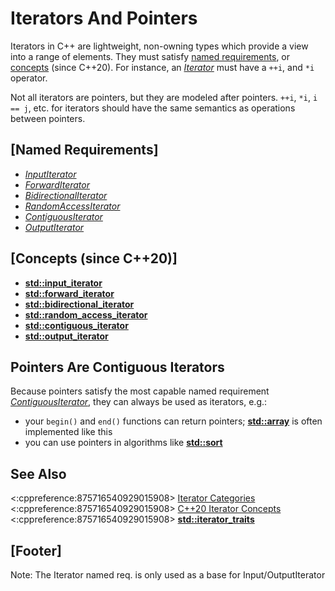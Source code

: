# Iterators And Pointers

Iterators in C++ are lightweight, non-owning types which provide a view into a range of elements.
They must satisfy [named requirements](https://en.cppreference.com/w/cpp/named_req), or
[concepts](https://en.cppreference.com/w/cpp/language/constraints#Concepts) (since C++20).
For instance, an *[Iterator](https://en.cppreference.com/w/cpp/named_req/Iterator)*
must have a `++i`, and `*i` operator.

Not all iterators are pointers, but they are modeled after pointers.
`++i`, `*i`, `i == j`, etc. for iterators should have the same semantics as operations between pointers.

## [Named Requirements]
- *[InputIterator](https://en.cppreference.com/w/cpp/named_req/InputIterator)*
- *[ForwardIterator](https://en.cppreference.com/w/cpp/named_req/ForwardIterator)*
- *[BidirectionalIterator](https://en.cppreference.com/w/cpp/named_req/BidirectionalIterator)*
- *[RandomAccessIterator](https://en.cppreference.com/w/cpp/named_req/RandomAccessIterator)*
- *[ContiguousIterator](https://en.cppreference.com/w/cpp/named_req/ContiguousIterator)*
- *[OutputIterator](https://en.cppreference.com/w/cpp/named_req/OutputIterator)*

## [Concepts (since C++20)]
- **[std::input_iterator](https://en.cppreference.com/w/cpp/iterator/input_iterator)**
- **[std::forward_iterator](https://en.cppreference.com/w/cpp/iterator/forward_iterator)**
- **[std::bidirectional_iterator](https://en.cppreference.com/w/cpp/iterator/bidirectional_iterator)**
- **[std::random_access_iterator](https://en.cppreference.com/w/cpp/iterator/random_access_iterator)**
- **[std::contiguous_iterator](https://en.cppreference.com/w/cpp/iterator/contiguous_iterator)**
- **[std::output_iterator](https://en.cppreference.com/w/cpp/iterator/output_iterator)**

## Pointers Are Contiguous Iterators

Because pointers satisfy the most capable named requirement
*[ContiguousIterator](https://en.cppreference.com/w/cpp/named_req/ContiguousIterator)*,
they can always be used as iterators, e.g.:
- your `begin()` and `end()` functions can return pointers;
**[std::array](https://en.cppreference.com/w/cpp/container/array)**
is often implemented like this
- you can use pointers in algorithms like **[std::sort](https://en.cppreference.com/w/cpp/algorithm/sort)**

## See Also
<:cppreference:875716540929015908>
[Iterator Categories](https://en.cppreference.com/w/cpp/iterator)
<:cppreference:875716540929015908>
[C++20 Iterator Concepts](https://en.cppreference.com/w/cpp/iterator#C.2B.2B20_iterator_concepts)
<:cppreference:875716540929015908>
**[std::iterator_traits](https://en.cppreference.com/w/cpp/iterator/iterator_traits)**

## [Footer]
Note: The Iterator named req. is only used as a base for Input/OutputIterator